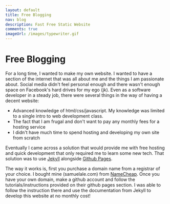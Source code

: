 ```yaml
---
layout: default
title: Free Blogging
nav: blog
description: Fast Free Static Website
comments: true
imageUrl: /images/typewriter.gif
---
```


Free Blogging
==============

For a long time, I wanted to make my own website. I wanted to have a section of the internet that was all about me and the things I am passionate about. Social media didn't feel personal enough and there wasn't enough space on Facebook's hard drives for my ego (jk). Even as a software developer in a steady job, there were several things in the way of having a decent website: 

- Advanced knowledge of html/css/javascript. My knowledge was limited to a single intro to web development class.
- The fact that I am frugal and don't want to pay any monthly fees for a hosting service
- I didn't have much time to spend hosting and developing my own site from scratch

Eventually I came across a solution that would provide me with free hosting and quick development that only required me to learn some new tech. That solution was to use [Jekyll](https://jekyllrb.com/) alongside [Github Pages](https://pages.github.com/).  

The way it works is, first you purchase a domain name from a registrar of your choice. I bought mine (samuelale.com) from [NameCheap](www.namecheap.com). Once you have your own domain, make a github account and follow the tutorials/instructions provided on their github pages section. I was able to follow the instruction there and use the documentation from Jekyll to develop this website at no monthly cost! 

